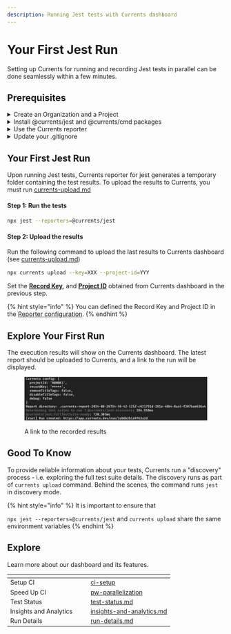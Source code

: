 ```yaml
---
description: Running Jest tests with Currents dashboard
---
```


# Your First Jest Run

Setting up Currents for running and recording Jest tests in parallel can be done seamlessly within a few minutes.

## Prerequisites

<details>

<summary>Create an Organization and a Project</summary>

After signing up for the dashboard service, you will be prompted to create a new organization and a project. You can change their names later.

<img src="../../.gitbook/assets/currents-create-org.gif" alt="Creating an Organization and a Project in Currents dashboard" data-size="original">

After creating a new organization and a project, you'll see on-screen instructions with your newly created **Project ID** and **Record Key.**&#x20;

Select Jest from the framework selection list.

</details>

<details>

<summary>Install @currents/jest and @currents/cmd packages</summary>

```bash
npm install @currents/jest @currents/cmd --save-dev
```

**Note:** `@currents/jest` requires

* **Jest** `v29.5.0+`
* **Node.js** `v18.20.4+`

</details>

<details>

<summary>Use the Currents reporter</summary>

You have two options on how to use our reporter.

**Option 1**: Update Jest configuration file:

{% code title="jest.config.js" %}
```javascript
import type { Config } from "jest";

const config: Config = {
  reporters: ["default", "@currents/jest"], // Add this line to your config
};

export default config;
```
{% endcode %}

**Option 2**: Pass our reporter as an argument when executing Jest.

{% code title="package.json" %}
```json
{
  ...
  "scripts": {
    ...
    "test": "jest --reporters=@currents/jest",
  },
  ...
}
```
{% endcode %}

</details>

<details>

<summary>Update your .gitignore</summary>

Add a line in your .gitignore to avoid pushing temporary generated reports to your repository.

```
.currents
```

</details>

## Your First Jest Run&#x20;

Upon running Jest tests, Currents reporter for jest generates a temporary folder containing the test results. To upload the results to Currents, you must run [currents-upload.md](../../resources/reporters/currents-cmd/currents-upload.md "mention")

#### Step 1: Run the tests

```sh
npx jest --reporters=@currents/jest
```

#### Step 2: Upload the results

Run the following command to upload the last results to Currents dashboard (see [currents-upload.md](../../resources/reporters/currents-cmd/currents-upload.md "mention"))

```sh
npx currents upload --key=XXX --project-id=YYY
```

Set the [**Record Key**](../../guides/record-key.md), and [**Project ID**](../../dashboard/projects/project-settings.md) obtained from Currents dashboard in the previous step.

{% hint style="info" %}
You can defined the Record Key and Project ID in the [Reporter configuration](../../resources/reporters/currents-jest.md#configuration).
{% endhint %}

## Explore Your First Run

The execution results will show on the Currents dashboard. The latest report should be uploaded to Currents, and a link to the run will be displayed.

<figure><img src="../../.gitbook/assets/image (10).png" alt=""><figcaption><p>A link to the recorded results</p></figcaption></figure>

## Good To Know

To provide reliable information about your tests, Currents run a "discovery" process - i.e. exploring the full test suite details. The discovery runs as part of `currents upload` command. Behind the scenes, the command runs `jest` in discovery mode.&#x20;

{% hint style="info" %}
It is important to ensure that

`npx jest --reporters=@currents/jest` and `currents upload`  share the same environment variables
{% endhint %}

## Explore

Learn more about our dashboard and its features.

<table data-view="cards"><thead><tr><th></th><th></th><th></th><th data-hidden data-card-target data-type="content-ref"></th></tr></thead><tbody><tr><td>Setup CI</td><td></td><td></td><td><a href="../ci-setup/">ci-setup</a></td></tr><tr><td>Speed Up CI</td><td></td><td></td><td><a href="../../guides/parallelization-guide/pw-parallelization/">pw-parallelization</a></td></tr><tr><td>Test Status</td><td></td><td></td><td><a href="../../dashboard/tests/test-status.md">test-status.md</a></td></tr><tr><td>Insights and Analytics</td><td></td><td></td><td><a href="../../dashboard/insights-and-analytics.md">insights-and-analytics.md</a></td></tr><tr><td>Run Details</td><td></td><td></td><td><a href="../../dashboard/runs/run-details.md">run-details.md</a></td></tr></tbody></table>
